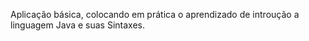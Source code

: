 Aplicação básica, colocando em prática o aprendizado de introução a linguagem Java e suas Sintaxes.
